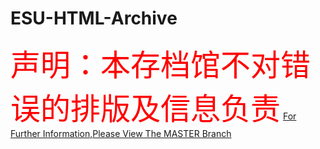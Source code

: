 # ESU-HTML-Archive
<font color=red size=24>声明：本存档馆不对错误的排版及信息负责</font>
[For Further Information,Please View The MASTER Branch](https://github.com/Xiaozhan-sb/ESU-HTML-Archive/tree/master)
